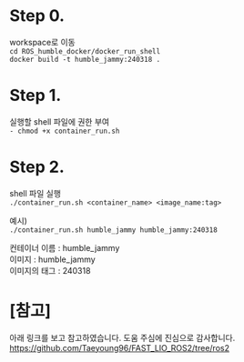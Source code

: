 # Step 0. 
workspace로 이동    
`cd ROS_humble_docker/docker_run_shell`  
`docker build -t humble_jammy:240318 .`    

# Step 1. 
실행할 shell 파일에 권한 부여  
`- chmod +x container_run.sh `  

# Step 2.
shell 파일 실행  
`./container_run.sh <container_name> <image_name:tag>`    

예시)  
`./container_run.sh humble_jammy humble_jammy:240318`  

컨테이너 이름 : humble_jammy  
이미지 : humble_jammy   
이미지의 태그 : 240318  
	



# [참고]
아래 링크를 보고 참고하였습니다. 도움 주심에 진심으로 감사합니다.  
https://github.com/Taeyoung96/FAST_LIO_ROS2/tree/ros2
